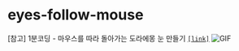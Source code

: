 # eyes-follow-mouse

[참고] 1분코딩 - 마우스를 따라 돌아가는 도라에몽 눈 만들기 [`[link]`](https://youtu.be/55esdUIdYw0)
![GIF](https://user-images.githubusercontent.com/63948884/104538385-1dfe0280-565f-11eb-80a0-e4b12e802f3c.gif)
